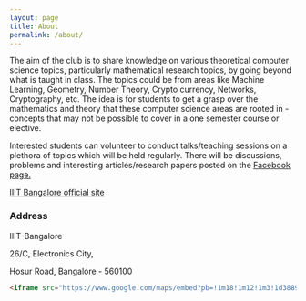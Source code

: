 ```yaml
---
layout: page
title: About
permalink: /about/
---
```


The aim of the club is to share knowledge on various theoretical computer science topics, particularly mathematical research topics, by going beyond what is taught in class. The topics could be from areas like Machine Learning, Geometry, Number Theory, Crypto currency, Networks, Cryptography, etc. The idea is for students to get a grasp over the mathematics and theory that these computer science areas are rooted in - concepts that may not be possible to cover in a one semester course or elective.

Interested students can volunteer to conduct talks/teaching sessions on a plethora of topics which will be held regularly. There will be discussions, problems and interesting articles/research papers posted on the [Facebook page.](https://www.facebook.com/iiitbtheoryclub) 


[IIIT Bangalore official site](https://www.iiitb.ac.in/)

### Address 
IIIT-Bangalore

26/C, Electronics City,

Hosur Road, Bangalore - 560100



```html
<iframe src="https://www.google.com/maps/embed?pb=!1m18!1m12!1m3!1d3889.9770862892574!2d77.66103764984196!3d12.844756421081135!2m3!1f0!2f0!3f0!3m2!1i1024!2i768!4f13.1!3m3!1m2!1s0x3bae135aeb7f340f%3A0x3ad86af40d2ac611!2sInternational+Institute+of+Information+Technology+Bangalore!5e0!3m2!1sen!2sin!4v1521305494536" width="600" height="450" frameborder="0" style="border:0" allowfullscreen></iframe>
```
